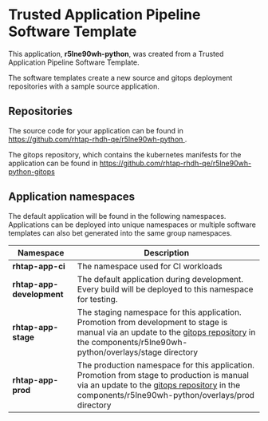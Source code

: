 # Trusted Application Pipeline Software Template

This application, **r5lne90wh-python**, was created from a Trusted Application Pipeline Software Template.

The software templates create a new source and gitops deployment repositories with a sample source application. 

## Repositories

The source code for your application can be found in [https://github.com/rhtap-rhdh-qe/r5lne90wh-python ](https://github.com/rhtap-rhdh-qe/r5lne90wh-python ).
 
The gitops repository, which contains the kubernetes manifests for the application can be found in 
[https://github.com/rhtap-rhdh-qe/r5lne90wh-python-gitops ](https://github.com/rhtap-rhdh-qe/r5lne90wh-python-gitops ) 

## Application namespaces 

The default application will be found in the following namespaces. Applications can be deployed into unique namespaces or multiple software templates can also bet generated into the same group namespaces.  

|  Namespace   |  Description   |  
| -------- | -------- |
| **rhtap-app-ci** | The namespace used for CI workloads |
| **rhtap-app-development** | The default application during development. Every build will be deployed to this namespace for testing. |
| **rhtap-app-stage** | The staging namespace for this application. Promotion from development to stage is manual via an update to the [gitops repository](https://github.com/rhtap-rhdh-qe/r5lne90wh-python-gitops ) in the components/r5lne90wh-python/overlays/stage directory |
| **rhtap-app-prod** | The production namespace for this application. Promotion from stage to production is manual via an update to the [gitops repository](https://github.com/rhtap-rhdh-qe/r5lne90wh-python-gitops ) in the components/r5lne90wh-python/overlays/prod directory |